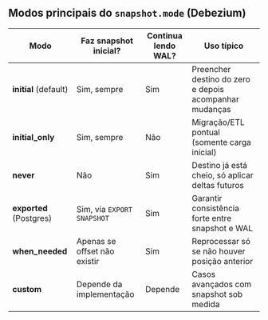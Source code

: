 ## Modos principais do `snapshot.mode` (Debezium)

| Modo          | Faz snapshot inicial? | Continua lendo WAL? | Uso típico |
|---------------|-----------------------|---------------------|------------|
| **initial** (default) | Sim, sempre | Sim | Preencher destino do zero e depois acompanhar mudanças |
| **initial_only** | Sim, sempre | Não | Migração/ETL pontual (somente carga inicial) |
| **never** | Não | Sim | Destino já está cheio, só aplicar deltas futuros |
| **exported** (Postgres) | Sim, via `EXPORT SNAPSHOT` | Sim | Garantir consistência forte entre snapshot e WAL |
| **when_needed** | Apenas se offset não existir | Sim | Reprocessar só se não houver posição anterior |
| **custom** | Depende da implementação | Depende | Casos avançados com snapshot sob medida |
